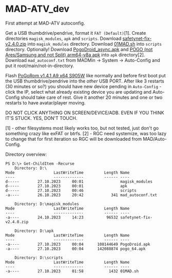# MAD-ATV_dev

First attempt at MAD-ATV autoconfig.

Get a USB thumbdrive/pendrive, format it `FAT (Default)`[1].
Create directories `magisk_modules`, `apk` and `scripts`.
Download [safetynet-fix-v2.4.0.zip](https://raw.githubusercontent.com/JabLuszko/MAD-ATV_dev/main/safetynet-fix-v2.4.0.zip "safetynet-fix-v2.4.0.zip") into `magisk_modules` directory.
Download [01MAD.sh](https://raw.githubusercontent.com/JabLuszko/MAD-ATV_dev/main/01MAD.sh "01MAD.sh") into `scripts` directory.
Optionally! Download [PogoDroid_async.apk](https://www.maddev.eu/apk/PogoDroid_async.apk "PogoDroid_async.apk") and [POGO (not Ares/Samsung and not Split) arm64-v8a apk](https://www.apkmirror.com/apk/niantic-inc/pokemon-go/ "POGO") into `apk` directory[2].
Download `mad_autoconf.txt` from MADMin -> System -> Auto-Config and put it root/main/not-in-directory.

Flash [PoGoRom v1.4.1 A9 x64 S905W](https://github.com/ClawOfDead/ATVRoms/releases/tag/v1.4.1) like normally and before first boot put the USB thumbdrive/pendrive into the *other* USB PORT.
After like 3 restarts (30 minutes or so?) you should have new device pending in `Auto-Config` - click the IP, select what already existing device you are updating and Auto-Config should take care of rest.
Give it another 20 minutes and one or two restarts to have avatar/player moving.

DO NOT CLICK ANYTHING ON SCREEN/DEVICE/ADB. EVEN IF YOU THINK IT'S STUCK. YES, DON'T TOUCH.

[1] - other filesystems most likely works too, but not tested, just don't go something crazy like exFAT or btrfs.
[2] - RGC need systemize, was too lazy to change that for first iteration so RGC will be downloaded from MAD/Auto-Config.


Directory overview:

```
PS D:\> Get-ChildItem -Recurse
    Directory: D:\
Mode                 LastWriteTime         Length Name
----                 -------------         ------ ----
d-----        27.10.2023     00:01                magisk_modules
d-----        27.10.2023     00:01                apk
d-----        27.10.2023     00:46                scripts
-a----        26.10.2023     20:42            341 mad_autoconf.txt

    Directory: D:\magisk_modules
Mode                 LastWriteTime         Length Name
----                 -------------         ------ ----
-a----        24.10.2023     14:23          96532 safetynet-fix-v2.4.0.zip

    Directory: D:\apk
Mode                 LastWriteTime         Length Name
----                 -------------         ------ ----
-a----        27.10.2023     00:04      108144649 PogoDroid.apk
-a----        27.10.2023     00:04      142088874 pogo_64.apk

    Directory: D:\scripts
Mode                 LastWriteTime         Length Name
----                 -------------         ------ ----
-a----        27.10.2023     01:58           1432 01MAD.sh
```
